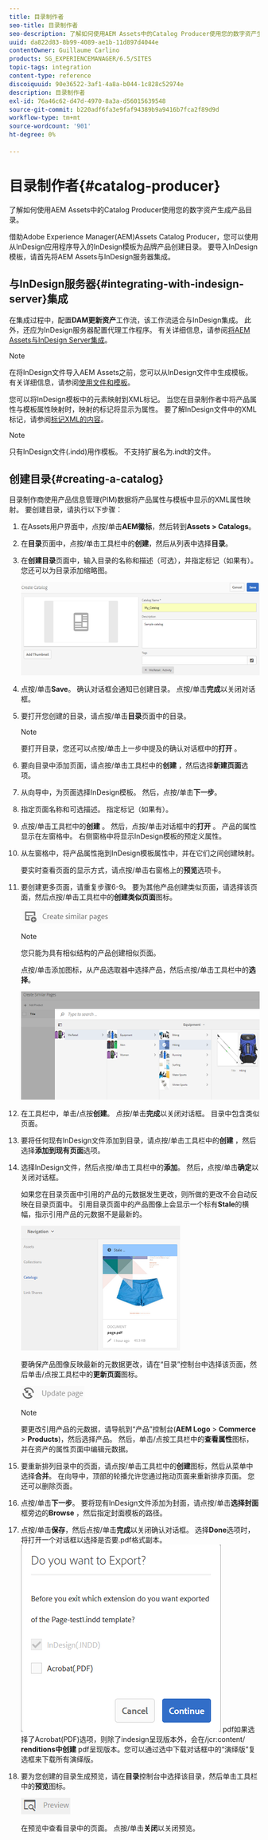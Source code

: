 ```yaml
---
title: 目录制作者
seo-title: 目录制作者
seo-description: 了解如何使用AEM Assets中的Catalog Producer使用您的数字资产生成产品目录。
uuid: da822d83-8b99-4089-ae1b-11d897d4044e
contentOwner: Guillaume Carlino
products: SG_EXPERIENCEMANAGER/6.5/SITES
topic-tags: integration
content-type: reference
discoiquuid: 90e36522-3af1-4a8a-b044-1c828c52974e
description: 目录制作者
exl-id: 76a46c62-d47d-4970-8a3a-d56015639548
source-git-commit: b220adf6fa3e9faf94389b9a9416b7fca2f89d9d
workflow-type: tm+mt
source-wordcount: '901'
ht-degree: 0%

---
```


# 目录制作者{#catalog-producer}

了解如何使用AEM Assets中的Catalog Producer使用您的数字资产生成产品目录。

借助Adobe Experience Manager(AEM)Assets Catalog Producer，您可以使用从InDesign应用程序导入的InDesign模板为品牌产品创建目录。 要导入InDesign模板，请首先将AEM Assets与InDesign服务器集成。

## 与InDesign服务器{#integrating-with-indesign-server}集成

在集成过程中，配置&#x200B;**DAM更新资产**&#x200B;工作流，该工作流适合与InDesign集成。 此外，还应为InDesign服务器配置代理工作程序。 有关详细信息，请参阅[将AEM Assets与InDesign Server集成](/help/assets/indesign.md)。

>[!NOTE]
>
>在将InDesign文件导入AEM Assets之前，您可以从InDesign文件中生成模板。 有关详细信息，请参阅[使用文件和模板](https://helpx.adobe.com/indesign/using/files-templates.html)。
>
>您可以将InDesign模板中的元素映射到XML标记。 当您在目录制作者中将产品属性与模板属性映射时，映射的标记将显示为属性。 要了解InDesign文件中的XML标记，请参阅[标记XML的内容](https://helpx.adobe.com/indesign/using/tagging-content-xml.html)。

>[!NOTE]
>
>只有InDesign文件(.indd)用作模板。 不支持扩展名为.indt的文件。

## 创建目录{#creating-a-catalog}

目录制作商使用产品信息管理(PIM)数据将产品属性与模板中显示的XML属性映射。 要创建目录，请执行以下步骤：

1. 在Assets用户界面中，点按/单击&#x200B;**AEM徽标**，然后转到&#x200B;**Assets > Catalogs**。
1. 在&#x200B;**目录**&#x200B;页面中，点按/单击工具栏中的&#x200B;**创建**，然后从列表中选择&#x200B;**目录**。
1. 在&#x200B;**创建目录**&#x200B;页面中，输入目录的名称和描述（可选），并指定标记（如果有）。 您还可以为目录添加缩略图。

   ![create_catalog](assets/create_catalog.png)

1. 点按/单击&#x200B;**Save**。 确认对话框会通知已创建目录。 点按/单击&#x200B;**完成**&#x200B;以关闭对话框。
1. 要打开您创建的目录，请点按/单击&#x200B;**目录**&#x200B;页面中的目录。

   >[!NOTE]
   >
   >要打开目录，您还可以点按/单击上一步中提及的确认对话框中的&#x200B;**打开** 。

1. 要向目录中添加页面，请点按/单击工具栏中的&#x200B;**创建** ，然后选择&#x200B;**新建页面**&#x200B;选项。
1. 从向导中，为页面选择InDesign模板。 然后，点按/单击&#x200B;**下一步**。
1. 指定页面名称和可选描述。 指定标记（如果有）。
1. 点按/单击工具栏中的&#x200B;**创建** 。 然后，点按/单击对话框中的&#x200B;**打开** 。 产品的属性显示在左窗格中。 右侧窗格中将显示InDesign模板的预定义属性。
1. 从左窗格中，将产品属性拖到InDesign模板属性中，并在它们之间创建映射。

   要实时查看页面的显示方式，请点按/单击右窗格上的&#x200B;**预览**&#x200B;选项卡。

1. 要创建更多页面，请重复步骤6-9。 要为其他产品创建类似页面，请选择该页面，然后点按/单击工具栏中的&#x200B;**创建类似页面**&#x200B;图标。

   ![create_similar_pages](assets/create_similar_pages.png)

   >[!NOTE]
   >
   >您只能为具有相似结构的产品创建相似页面。

   点按/单击添加图标，从产品选取器中选择产品，然后点按/单击工具栏中的&#x200B;**选择**。

   ![select_product](assets/select_product.png)

1. 在工具栏中，单击/点按&#x200B;**创建**。 点按/单击&#x200B;**完成**&#x200B;以关闭对话框。 目录中包含类似页面。
1. 要将任何现有InDesign文件添加到目录，请点按/单击工具栏中的&#x200B;**创建** ，然后选择&#x200B;**添加到现有页面**&#x200B;选项。
1. 选择InDesign文件，然后点按/单击工具栏中的&#x200B;**添加**。 然后，点按/单击&#x200B;**确定**&#x200B;以关闭对话框。

   如果您在目录页面中引用的产品的元数据发生更改，则所做的更改不会自动反映在目录页面中。 引用目录页面中的产品图像上会显示一个标有&#x200B;**Stale**&#x200B;的横幅，指示引用产品的元数据不是最新的。

   ![chlimage_1-117](assets/chlimage_1-117a.png)

   要确保产品图像反映最新的元数据更改，请在“目录”控制台中选择该页面，然后单击/点按工具栏中的&#x200B;**更新页面**&#x200B;图标。

   ![chlimage_1-118](assets/chlimage_1-118a.png)

   >[!NOTE]
   >
   >要更改引用产品的元数据，请导航到“产品”控制台(**AEM Logo** > **Commerce** > **Products**)，然后选择产品。 然后，单击/点按工具栏中的&#x200B;**查看属性**&#x200B;图标，并在资产的属性页面中编辑元数据。

1. 要重新排列目录中的页面，请点按/单击工具栏中的&#x200B;**创建**&#x200B;图标，然后从菜单中选择&#x200B;**合并**。 在向导中，顶部的轮播允许您通过拖动页面来重新排序页面。 您还可以删除页面。

1. 点按/单击&#x200B;**下一步**。 要将现有InDesign文件添加为封面，请点按/单击&#x200B;**选择封面**&#x200B;框旁边的&#x200B;**Browse** ，然后指定封面模板的路径。
1. 点按/单击&#x200B;**保存**，然后点按/单击&#x200B;**完成**以关闭确认对话框。
选择**Done**选项时，将打开一个对话框以选择是否要.pdf格式副本。
   ![导出到](assets/CatalogPDF.png)
pdf如果选择了Acrobat(PDF)选项，则除了indesign呈现版本外，会在/jcr:content/  **renditions中创建** pdf呈现版本。您可以通过选中下载对话框中的“演绎版”复选框来下载所有演绎版。

1. 要为您创建的目录生成预览，请在&#x200B;**目录**&#x200B;控制台中选择该目录，然后单击工具栏中的&#x200B;**预览**&#x200B;图标。

   ![chlimage_1-119](assets/chlimage_1-119a.png)

   在预览中查看目录中的页面。 点按/单击&#x200B;**关闭**&#x200B;以关闭预览。
